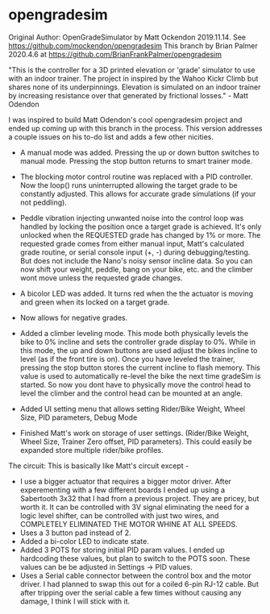 # opengradesim
  Original Author: OpenGradeSimulator by Matt Ockendon 2019.11.14. See https://github.com/mockendon/opengradesim
  This branch by Brian Palmer 2020.4.6 at https://github.com/BrianFrankPalmer/opengradesim
  	
  "This is the controller for a 3D printed elevation or 'grade' simulator to use with an indoor trainer.
  The project in inspired by the Wahoo Kickr Climb but shares none of its underpinnings.
  Elevation is simulated on an indoor trainer by increasing resistance over that generated by frictional
  losses." - Matt Odendon

  I was inspired to build Matt Odendon's cool opengradesim project and ended up coming up with this branch 
  in the process. This version addresses a couple issues on his to-do list and adds a few other nicities. 
  
  - A manual mode was added. Pressing the up or down button switches to manual mode. Pressing the stop button returns to smart trainer mode. 
  - The blocking motor control routine was replaced with a PID controller. Now the loop() runs uninterrupted allowing the target grade 
  to be constantly adjusted. This allows for accurate grade simulations (if your not peddling).
  - Peddle vibration injecting unwanted noise into the control loop was handled by locking the position once a target grade 
  is achieved. It's only unlocked when the REQUESTED grade has changed by 1% or more. The requested grade comes from either manual input,
  Matt's calculated grade routine,  or serial console input (+, -) during debugging/testing. But does not include the Nano's noisy sensor incline data.
  So you can now shift your weight, peddle, bang on your bike, etc. and the climber wont move unless the requested grade changes.
  - A bicolor LED was added. It turns red when the the actuator is moving and green when its locked on a target grade.
  - Now allows for negative grades.
  - Added a climber leveling mode. This mode both physically levels the bike to 0% incline and sets the controller grade 
  display to 0%. While in this mode, the up and down buttons are used adjust the bikes incline to level (as if the front tire is on). 
  Once you have leveled the trainer, pressing the stop button stores the current incline to flash memory. This value is used to automatically re-level
  the bike the next time gradeSim is started. So now you dont have to physically move the control head to level the climber and the control 
  head can be mounted at an angle.
  
  - Added UI setting menu that allows setting Rider/Bike Weight, Wheel Size, PID parameters, Debug Mode
  - Finished Matt's work on storage of user settings. (Rider/Bike Weight, Wheel Size, Trainer Zero offset, PID parameters). This could easily be
  expanded store multiple rider/bike profiles.
  
  The circuit: This is basically like Matt's circuit except -
  - I use a bigger actuator that requires a bigger motor driver. After experementing with a few different boards I ended up using a 
  Sabertooth 3x32 that I had from a previous project. They are pricey, but worth it. It can be controlled with 3V signal eliminating the 
  need for a logic level shifter, can be controlled with just two wires, and COMPLETELY ELIMINATED THE MOTOR WHINE AT ALL SPEEDS.
  - Uses a 3 button pad instead of 2.
  - Added a bi-color LED to indicate state.
  - Added 3 POTS for storing initial PID param values. I ended up hardcoding these values, but plan to switch to the POTS soon. These values can
  be be adjusted in Settings -> PID values.
  - Uses a Serial cable connector between the control box and the motor driver. I had planned to swap this out for a coiled 6-pin RJ-12 cable. 
  But after tripping over the serial cable a few times without causing any damage, I think I will stick with it.
  